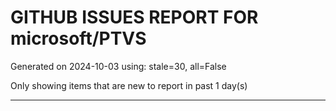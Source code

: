 
# GITHUB ISSUES REPORT FOR microsoft/PTVS


Generated on 2024-10-03 using: stale=30, all=False


Only showing items that are new to report in past 1 day(s)


---




















